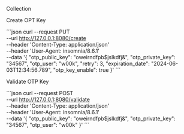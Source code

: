 Collection 

Create OPT Key

´´´json
curl --request PUT \
  --url http://127.0.0.1:8080/create \
  --header 'Content-Type: application/json' \
  --header 'User-Agent: insomnia/8.6.1' \
  --data '{
	"otp_public_key": "oweirndfpb$jslkdfj&",
  "otp_private_key": "34567",
  "otp_user": "w00k",
  "retry": 3,
  "expiration_date": "2024-06-03T12:34:56.789",
  "otp_key_enable": true
}'
´´´

Validate OTP Key

´´´json
curl --request POST \
  --url http://127.0.0.1:8080/validate \
  --header 'Content-Type: application/json' \
  --header 'User-Agent: insomnia/8.6.1' \
  --data '{
	"otp_public_key": "oweirndfpb$jslkdfj&",
  "otp_private_key": "34567",
	"otp_user": "w00k"
}'
´´´